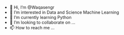 - 👋 Hi, I’m @Waqasengr
- 👀 I’m interested in Data and Science Machine Learning
- 🌱 I’m currently learning Python
- 💞️ I’m looking to collaborate on ...
- 📫 How to reach me ...

<!---
Waqasengr/Waqasengr is a ✨ special ✨ repository because its `README.md` (this file) appears on your GitHub profile.
You can click the Preview link to take a look at your changes.
--->
